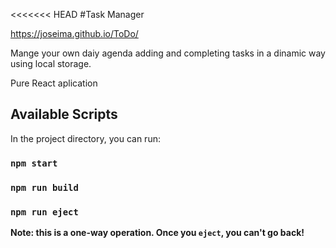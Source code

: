 <<<<<<< HEAD
#Task Manager

https://joseima.github.io/ToDo/

Mange your own daiy agenda adding and completing tasks in a dinamic way using local storage.

Pure React aplication


## Available Scripts

In the project directory, you can run:

### `npm start`

### `npm run build`

### `npm run eject`

**Note: this is a one-way operation. Once you `eject`, you can't go back!**


